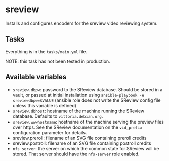 # sreview

Installs and configures encoders for the sreview video reviewing system.

## Tasks

Everything is in the `tasks/main.yml` file.

NOTE: this task has not been tested in production.

## Available variables

* `sreview.dbpw`: password to the SReview database. Should be stored in a
  vault, or passed at initial installation using `ansible-playbook -e
  sreviewdbpw=$VALUE` (ansible role does not write the SReview config
  file unless this variable is defined)
* `sreview.dbhost`: hostname of the machine running the SReview database.
  Defaults to `vittoria.debian.org`.
* `sreview.wwwhostname`: hostname of the machine serving the preview
  files over https. See the SReview documentation on the `vid_prefix`
  configuration parameter for details.
* sreview.preroll: filename of an SVG file containing preroll credits
* sreview.postroll: filename of an SVG file containing postroll credits
* `nfs_server`: the server on which the common state for SReview will be
  stored. That server should have the `nfs-server` role enabled.
